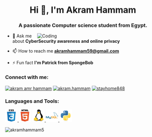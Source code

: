 <h1 align="center">Hi 👋, I'm Akram Hammam</h1>
<h3 align="center">A passionate Computer science student from Egypt.</h3>
<img align="right" alt="Coding" width="400" src="https://media2.giphy.com/media/gWmgIv3ClcBsQ/giphy.gif">



- 💬 Ask me about **CyberSecurity awareness and online privacy**

- 📫 How to reach me **akramhammam59@gmail.com**

- ⚡ Fun fact **I'm Patrick from SpongeBob**

<h3 align="left">Connect with me:</h3>
<p align="left">
<a href="https://linkedin.com/in/akram amr hammam" target="blank"><img align="center" src="https://raw.githubusercontent.com/rahuldkjain/github-profile-readme-generator/master/src/images/icons/Social/linked-in-alt.svg" alt="akram amr hammam" height="30" width="40" /></a>
<a href="https://instagram.com/akram.hammam" target="blank"><img align="center" src="https://raw.githubusercontent.com/rahuldkjain/github-profile-readme-generator/master/src/images/icons/Social/instagram.svg" alt="akram.hammam" height="30" width="40" /></a>
<a href="https://www.hackerrank.com/stayhome848" target="blank"><img align="center" src="https://raw.githubusercontent.com/rahuldkjain/github-profile-readme-generator/master/src/images/icons/Social/hackerrank.svg" alt="stayhome848" height="30" width="40" /></a>
</p>

<h3 align="left">Languages and Tools:</h3>
<p align="left"> <a href="https://www.w3schools.com/css/" target="_blank" rel="noreferrer"> <img src="https://raw.githubusercontent.com/devicons/devicon/master/icons/css3/css3-original-wordmark.svg" alt="css3" width="40" height="40"/> </a> <a href="https://www.w3.org/html/" target="_blank" rel="noreferrer"> <img src="https://raw.githubusercontent.com/devicons/devicon/master/icons/html5/html5-original-wordmark.svg" alt="html5" width="40" height="40"/></a> <a href="https://www.linux.org/" target="_blank" rel="noreferrer"> <img src="https://raw.githubusercontent.com/devicons/devicon/master/icons/linux/linux-original.svg" alt="linux" width="40" height="40"/> </a> <a href="https://www.mysql.com/" target="_blank" rel="noreferrer"> <img src="https://raw.githubusercontent.com/devicons/devicon/master/icons/mysql/mysql-original-wordmark.svg" alt="mysql" width="40" height="40"/> </a> <a href="https://www.python.org" target="_blank" rel="noreferrer"> <img src="https://raw.githubusercontent.com/devicons/devicon/master/icons/python/python-original.svg" alt="python" width="40" height="40"/> </a></p>

<p><img align="center" src="https://github-readme-stats.vercel.app/api/top-langs?username=akramhammam5&show_icons=true&locale=en&layout=compact" alt="akramhammam5" /></p>


